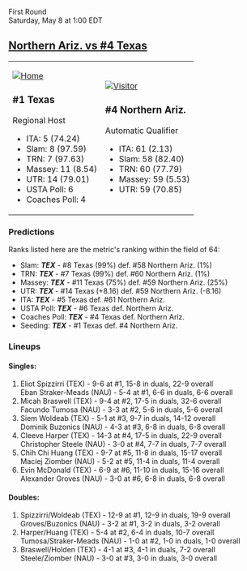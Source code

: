 First Round  
Saturday, May 8 at 1:00 EDT
## [Northern Ariz. vs #4 Texas](https://www.ncaa.com/game/5833385) 

<table><tr><td>  

[![Home](https://www.ncaa.com/sites/default/files/images/logos/schools/t/texas.70.png)](../index.md)  

### #1 Texas  

Regional Host  
- ITA: 5 (74.24)  
- Slam: 8 (97.59)  
- TRN: 7 (97.63)  
- Massey: 11 (8.54)  
- UTR: 14 (79.01)  
- USTA Poll: 6  
- Coaches Poll: 4  

</td><td>  

[![Visitor](https://www.ncaa.com/sites/default/files/images/logos/schools/n/northern-ariz.70.png)](../index.md)  

### #4 Northern Ariz.  

Automatic Qualifier  
- ITA: 61 (2.13)  
- Slam: 58 (82.40)  
- TRN: 60 (77.79)  
- Massey: 59 (5.53)  
- UTR: 59 (70.85)  

</td></tr></table>  

### Predictions  

Ranks listed here are the metric's ranking within the field of 64:  
- Slam: ***TEX*** - #8 Texas (99%) def. #58 Northern Ariz. (1%)  
- TRN: ***TEX*** - #7 Texas (99%) def. #60 Northern Ariz. (1%)  
- Massey: ***TEX*** - #11 Texas (75%) def. #59 Northern Ariz. (25%)  
- UTR: ***TEX*** - #14 Texas (+8.16) def. #59 Northern Ariz. (-8.16)  
- ITA: ***TEX*** - #5 Texas def. #61 Northern Ariz.  
- USTA Poll: ***TEX*** - #6 Texas def. Northern Ariz.  
- Coaches Poll: ***TEX*** - #4 Texas def. Northern Ariz.  
- Seeding: ***TEX*** - #1 Texas def. #4 Northern Ariz.  

### Lineups  

#### Singles:  
1. Eliot Spizzirri (TEX) - 9-6 at #1, 15-8 in duals, 22-9 overall  
   Eban Straker-Meads (NAU) - 5-4 at #1, 6-6 in duals, 6-6 overall
2. Micah Braswell (TEX) - 9-4 at #2, 17-5 in duals, 32-6 overall  
   Facundo Tumosa (NAU) - 3-3 at #2, 5-6 in duals, 5-6 overall
3. Siem Woldeab (TEX) - 5-1 at #3, 9-7 in duals, 14-12 overall  
   Dominik Buzonics (NAU) - 4-3 at #3, 6-8 in duals, 6-8 overall
4. Cleeve Harper (TEX) - 14-3 at #4, 17-5 in duals, 22-9 overall  
   Christopher Steele (NAU) - 3-0 at #4, 7-7 in duals, 7-7 overall
5. Chih Chi Huang (TEX) - 9-7 at #5, 11-8 in duals, 15-17 overall  
   Maciej Ziomber (NAU) - 5-2 at #5, 11-4 in duals, 11-4 overall
6. Evin McDonald (TEX) - 6-9 at #6, 11-10 in duals, 15-16 overall  
   Alexander Groves (NAU) - 3-0 at #6, 6-8 in duals, 6-8 overall

#### Doubles:  
1. Spizzirri/Woldeab (TEX) - 12-9 at #1, 12-9 in duals, 19-9 overall  
   Groves/Buzonics (NAU) - 3-2 at #1, 3-2 in duals, 3-2 overall
2. Harper/Huang (TEX) - 5-4 at #2, 6-4 in duals, 10-7 overall  
   Tumosa/Straker-Meads (NAU) - 1-0 at #2, 1-0 in duals, 1-0 overall
3. Braswell/Holden (TEX) - 4-1 at #3, 4-1 in duals, 7-2 overall  
   Steele/Ziomber (NAU) - 3-0 at #3, 3-0 in duals, 3-0 overall